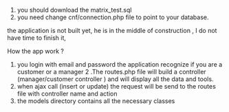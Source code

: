 1. you should download the matrix_test.sql
2. you need change cnf/connection.php file to point to your database.

the application is not built yet, he is in the middle of construction ,
I do not have time to finish it, 

How the app work ?
1. you login with email and password 
the application recognize if you are a customer or a manager
2 .The routes.php file will build a controller (manager/customer controller ) and will display all the data and tools.
3. when ajax call (insert or update) the request will be send to the routes file with controller name and action 
4. the models directory contains all the necessary classes



